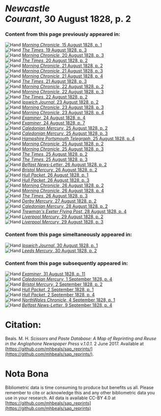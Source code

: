 # *Newcastle Courant*, 30 August 1828, p. 2  
  
### Content from this page previously appeared in:  
![Hand](http://scissorsandpaste.net/wp-content/uploads/2017/06/smallhandpointer.png) [*Morning Chronicle*, 15 August 1828, p. 1](https://mhbeals.github.io/sap_html/Morning-Chronicle/Morning-Chronicle-15-August-1828-p-1)  
![Hand](http://scissorsandpaste.net/wp-content/uploads/2017/06/smallhandpointer.png) [*The Times*, 19 August 1828, p. 3](https://mhbeals.github.io/sap_html/The-Times/The-Times-19-August-1828-p-3)  
![Hand](http://scissorsandpaste.net/wp-content/uploads/2017/06/smallhandpointer.png) [*Morning Chronicle*, 20 August 1828, p. 3](https://mhbeals.github.io/sap_html/Morning-Chronicle/Morning-Chronicle-20-August-1828-p-3)  
![Hand](http://scissorsandpaste.net/wp-content/uploads/2017/06/smallhandpointer.png) [*The Times*, 20 August 1828, p. 2](https://mhbeals.github.io/sap_html/The-Times/The-Times-20-August-1828-p-2)  
![Hand](http://scissorsandpaste.net/wp-content/uploads/2017/06/smallhandpointer.png) [*Morning Chronicle*, 21 August 1828, p. 2](https://mhbeals.github.io/sap_html/Morning-Chronicle/Morning-Chronicle-21-August-1828-p-2)  
![Hand](http://scissorsandpaste.net/wp-content/uploads/2017/06/smallhandpointer.png) [*Morning Chronicle*, 21 August 1828, p. 3](https://mhbeals.github.io/sap_html/Morning-Chronicle/Morning-Chronicle-21-August-1828-p-3)  
![Hand](http://scissorsandpaste.net/wp-content/uploads/2017/06/smallhandpointer.png) [*Morning Chronicle*, 21 August 1828, p. 4](https://mhbeals.github.io/sap_html/Morning-Chronicle/Morning-Chronicle-21-August-1828-p-4)  
![Hand](http://scissorsandpaste.net/wp-content/uploads/2017/06/smallhandpointer.png) [*The Times*, 21 August 1828, p. 3](https://mhbeals.github.io/sap_html/The-Times/The-Times-21-August-1828-p-3)  
![Hand](http://scissorsandpaste.net/wp-content/uploads/2017/06/smallhandpointer.png) [*Morning Chronicle*, 22 August 1828, p. 2](https://mhbeals.github.io/sap_html/Morning-Chronicle/Morning-Chronicle-22-August-1828-p-2)  
![Hand](http://scissorsandpaste.net/wp-content/uploads/2017/06/smallhandpointer.png) [*Morning Chronicle*, 22 August 1828, p. 3](https://mhbeals.github.io/sap_html/Morning-Chronicle/Morning-Chronicle-22-August-1828-p-3)  
![Hand](http://scissorsandpaste.net/wp-content/uploads/2017/06/smallhandpointer.png) [*The Times*, 22 August 1828, p. 2](https://mhbeals.github.io/sap_html/The-Times/The-Times-22-August-1828-p-2)  
![Hand](http://scissorsandpaste.net/wp-content/uploads/2017/06/smallhandpointer.png) [*Ipswich Journal*, 23 August 1828, p. 2](https://mhbeals.github.io/sap_html/Ipswich-Journal/Ipswich-Journal-23-August-1828-p-2)  
![Hand](http://scissorsandpaste.net/wp-content/uploads/2017/06/smallhandpointer.png) [*Morning Chronicle*, 23 August 1828, p. 3](https://mhbeals.github.io/sap_html/Morning-Chronicle/Morning-Chronicle-23-August-1828-p-3)  
![Hand](http://scissorsandpaste.net/wp-content/uploads/2017/06/smallhandpointer.png) [*Morning Chronicle*, 23 August 1828, p. 4](https://mhbeals.github.io/sap_html/Morning-Chronicle/Morning-Chronicle-23-August-1828-p-4)  
![Hand](http://scissorsandpaste.net/wp-content/uploads/2017/06/smallhandpointer.png) [*Examiner*, 24 August 1828, p. 4](https://mhbeals.github.io/sap_html/Examiner/Examiner-24-August-1828-p-4)  
![Hand](http://scissorsandpaste.net/wp-content/uploads/2017/06/smallhandpointer.png) [*Examiner*, 24 August 1828, p. 7](https://mhbeals.github.io/sap_html/Examiner/Examiner-24-August-1828-p-7)  
![Hand](http://scissorsandpaste.net/wp-content/uploads/2017/06/smallhandpointer.png) [*Caledonian Mercury*, 25 August 1828, p. 2](https://mhbeals.github.io/sap_html/Caledonian-Mercury/Caledonian-Mercury-25-August-1828-p-2)  
![Hand](http://scissorsandpaste.net/wp-content/uploads/2017/06/smallhandpointer.png) [*Caledonian Mercury*, 25 August 1828, p. 3](https://mhbeals.github.io/sap_html/Caledonian-Mercury/Caledonian-Mercury-25-August-1828-p-3)  
![Hand](http://scissorsandpaste.net/wp-content/uploads/2017/06/smallhandpointer.png) [*Hampshire Portsmouth Telegraph*, 25 August 1828, p. 4](https://mhbeals.github.io/sap_html/Hampshire-Portsmouth-Telegraph/Hampshire-Portsmouth-Telegraph-25-August-1828-p-4)  
![Hand](http://scissorsandpaste.net/wp-content/uploads/2017/06/smallhandpointer.png) [*Morning Chronicle*, 25 August 1828, p. 2](https://mhbeals.github.io/sap_html/Morning-Chronicle/Morning-Chronicle-25-August-1828-p-2)  
![Hand](http://scissorsandpaste.net/wp-content/uploads/2017/06/smallhandpointer.png) [*Morning Chronicle*, 25 August 1828, p. 3](https://mhbeals.github.io/sap_html/Morning-Chronicle/Morning-Chronicle-25-August-1828-p-3)  
![Hand](http://scissorsandpaste.net/wp-content/uploads/2017/06/smallhandpointer.png) [*The Times*, 25 August 1828, p. 2](https://mhbeals.github.io/sap_html/The-Times/The-Times-25-August-1828-p-2)  
![Hand](http://scissorsandpaste.net/wp-content/uploads/2017/06/smallhandpointer.png) [*The Times*, 25 August 1828, p. 3](https://mhbeals.github.io/sap_html/The-Times/The-Times-25-August-1828-p-3)  
![Hand](http://scissorsandpaste.net/wp-content/uploads/2017/06/smallhandpointer.png) [*Belfast News-Letter*, 26 August 1828, p. 2](https://mhbeals.github.io/sap_html/Belfast-News-Letter/Belfast-News-Letter-26-August-1828-p-2)  
![Hand](http://scissorsandpaste.net/wp-content/uploads/2017/06/smallhandpointer.png) [*Bristol Mercury*, 26 August 1828, p. 2](https://mhbeals.github.io/sap_html/Bristol-Mercury/Bristol-Mercury-26-August-1828-p-2)  
![Hand](http://scissorsandpaste.net/wp-content/uploads/2017/06/smallhandpointer.png) [*Hull Packet*, 26 August 1828, p. 1](https://mhbeals.github.io/sap_html/Hull-Packet/Hull-Packet-26-August-1828-p-1)  
![Hand](http://scissorsandpaste.net/wp-content/uploads/2017/06/smallhandpointer.png) [*Hull Packet*, 26 August 1828, p. 3](https://mhbeals.github.io/sap_html/Hull-Packet/Hull-Packet-26-August-1828-p-3)  
![Hand](http://scissorsandpaste.net/wp-content/uploads/2017/06/smallhandpointer.png) [*Morning Chronicle*, 26 August 1828, p. 2](https://mhbeals.github.io/sap_html/Morning-Chronicle/Morning-Chronicle-26-August-1828-p-2)  
![Hand](http://scissorsandpaste.net/wp-content/uploads/2017/06/smallhandpointer.png) [*Morning Chronicle*, 26 August 1828, p. 4](https://mhbeals.github.io/sap_html/Morning-Chronicle/Morning-Chronicle-26-August-1828-p-4)  
![Hand](http://scissorsandpaste.net/wp-content/uploads/2017/06/smallhandpointer.png) [*The Times*, 26 August 1828, p. 3](https://mhbeals.github.io/sap_html/The-Times/The-Times-26-August-1828-p-3)  
![Hand](http://scissorsandpaste.net/wp-content/uploads/2017/06/smallhandpointer.png) [*Derby Mercury*, 27 August 1828, p. 2](https://mhbeals.github.io/sap_html/Derby-Mercury/Derby-Mercury-27-August-1828-p-2)  
![Hand](http://scissorsandpaste.net/wp-content/uploads/2017/06/smallhandpointer.png) [*Caledonian Mercury*, 28 August 1828, p. 2](https://mhbeals.github.io/sap_html/Caledonian-Mercury/Caledonian-Mercury-28-August-1828-p-2)  
![Hand](http://scissorsandpaste.net/wp-content/uploads/2017/06/smallhandpointer.png) [*Trewman's Exeter Flying Post*, 28 August 1828, p. 4](https://mhbeals.github.io/sap_html/Trewman's-Exeter-Flying-Post/Trewman's-Exeter-Flying-Post-28-August-1828-p-4)  
![Hand](http://scissorsandpaste.net/wp-content/uploads/2017/06/smallhandpointer.png) [*Liverpool Mercury*, 29 August 1828, p. 2](https://mhbeals.github.io/sap_html/Liverpool-Mercury/Liverpool-Mercury-29-August-1828-p-2)  
![Hand](http://scissorsandpaste.net/wp-content/uploads/2017/06/smallhandpointer.png) [*Liverpool Mercury*, 29 August 1828, p. 3](https://mhbeals.github.io/sap_html/Liverpool-Mercury/Liverpool-Mercury-29-August-1828-p-3)  
  
### Content from this page simeltaneously appeared in:  
![Hand](http://scissorsandpaste.net/wp-content/uploads/2017/06/smallhandpointer.png) [*Ipswich Journal*, 30 August 1828, p. 1](https://mhbeals.github.io/sap_html/Ipswich-Journal/Ipswich-Journal-30-August-1828-p-1)  
![Hand](http://scissorsandpaste.net/wp-content/uploads/2017/06/smallhandpointer.png) [*Leeds Mercury*, 30 August 1828, p. 2](https://mhbeals.github.io/sap_html/Leeds-Mercury/Leeds-Mercury-30-August-1828-p-2)  
  
### Content from this page subsequently appeared in:  
![Hand](http://scissorsandpaste.net/wp-content/uploads/2017/06/smallhandpointer.png) [*Examiner*, 31 August 1828, p. 11](https://mhbeals.github.io/sap_html/Examiner/Examiner-31-August-1828-p-11)  
![Hand](http://scissorsandpaste.net/wp-content/uploads/2017/06/smallhandpointer.png) [*Caledonian Mercury*, 1 September 1828, p. 4](https://mhbeals.github.io/sap_html/Caledonian-Mercury/Caledonian-Mercury-1-September-1828-p-4)  
![Hand](http://scissorsandpaste.net/wp-content/uploads/2017/06/smallhandpointer.png) [*Bristol Mercury*, 2 September 1828, p. 2](https://mhbeals.github.io/sap_html/Bristol-Mercury/Bristol-Mercury-2-September-1828-p-2)  
![Hand](http://scissorsandpaste.net/wp-content/uploads/2017/06/smallhandpointer.png) [*Hull Packet*, 2 September 1828, p. 1](https://mhbeals.github.io/sap_html/Hull-Packet/Hull-Packet-2-September-1828-p-1)  
![Hand](http://scissorsandpaste.net/wp-content/uploads/2017/06/smallhandpointer.png) [*Hull Packet*, 2 September 1828, p. 4](https://mhbeals.github.io/sap_html/Hull-Packet/Hull-Packet-2-September-1828-p-4)  
![Hand](http://scissorsandpaste.net/wp-content/uploads/2017/06/smallhandpointer.png) [*NorthWales Chronicle*, 4 September 1828, p. 1](https://mhbeals.github.io/sap_html/NorthWales-Chronicle/NorthWales-Chronicle-4-September-1828-p-1)  
![Hand](http://scissorsandpaste.net/wp-content/uploads/2017/06/smallhandpointer.png) [*Belfast News-Letter*, 9 September 1828, p. 4](https://mhbeals.github.io/sap_html/Belfast-News-Letter/Belfast-News-Letter-9-September-1828-p-4)  


# Citation: 

Beals. M. H. *Scissors and Paste Database: A Map of Reprinting and Reuse in the Anglophone Newspaper Press v.1.0.1.* 2 June 2017. Available at [https://github.com/mhbeals/sap_reprints/](https://github.com/mhbeals/sap_reprints/). 

# Nota Bona

Bibliometric data is time consuming to produce but benefits us all. Please remember to cite or acknowledge this and any other bibliometric data you use in your research. All data is available CC-BY 4.0 at [https://github.com/mhbeals/sap_reprints](https://github.com/mhbeals/sap_reprints)